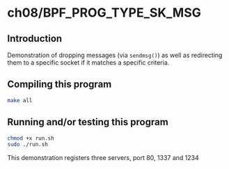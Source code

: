 # ch08/BPF_PROG_TYPE_SK_MSG

## Introduction

Demonstration of dropping messages (via `sendmsg()`) as well as redirecting them to a specific socket if it matches a specific criteria.

## Compiling this program

```bash
make all
```

## Running and/or testing this program

```bash
chmod +x run.sh
sudo ./run.sh
```

This demonstration registers three servers, port 80, 1337 and 1234